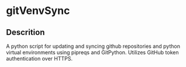 # gitVenvSync

## Descrition
A python script for updating and syncing github repositories and python virtual environments using pipreqs and GitPython.
Utilizes GitHub token authentication over HTTPS.
